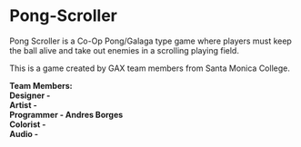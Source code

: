 # Pong-Scroller
Pong Scroller is a Co-Op Pong/Galaga type game where players must keep the ball alive and take out enemies in a scrolling playing field.

This is a game created by GAX team members from Santa Monica College.

<b>Team Members:<b><br>
  Designer - <br>
  Artist - <br>
  Programmer - Andres Borges<br>
  Colorist - <br>
  Audio - <br>
